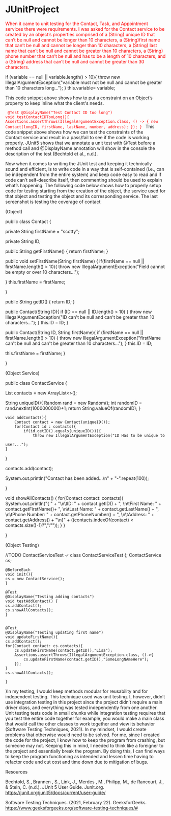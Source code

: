 # JUnitProject
<p style="color:red">When it came to unit testing for the Contact, Task, and Appointment services there were requirements. I was asked for the Contact service to be created by an object’s properties comprised of a (String) unique ID that can’t be null and cannot be longer than 10 characters, a (String)first name that can’t be null and cannot be longer than 10 characters, a (String) last name that can’t be null and cannot be greater than 10 characters, a (String) phone number that can’t be null and has to be a length of 10 characters, and a (String) address that can’t be null and cannot be greater than 30 characters. 

if (variable == null || variable.length() > 10){ 
 	throw new IllegalArgumentException("variable must not be null and cannot be 	greater than 10 characters long..."); 
 } 
 this.variable= variable; 

This code snippet above shows how to put a constraint on an Object’s property to keep inline what the client's needs.  </p>
<code style="color:red">
@Test 
@DisplayName("Test Contact ID too long") 
void testContactIDTooLong(){ 
 	Assertions.assertThrows(IllegalArgumentException.class, () -> { 
 		new Contact(longID, firstName, lastName, number, address); 
 	}); 
} 
</code>
This code snippet above shows how we can test the constraints of the  
Contact service and result in a pass/fail to see if the code is working properly. JUnit5 shows that we annotate a unit test with @Test before a method call and @DisplayName annotation will show in the console the description of the test (Bechtold et al., n.d.).  

Now when it comes to writing the JUnit test and keeping it technically sound and efficient, is to write code in a way that is self-contained (i.e., can be independent from the entire system) and keep code easy to read and if code can’t self-describe itself, then commenting should be used to explain what’s happening. The following code below shows how to properly setup code for testing starting from the creation of the object, the service used for that object and testing the object and its corresponding service. The last screenshot is testing the coverage of contact 

(Object) 

public class Contact { 

private String firstName = "scotty"; 

private String ID; 

 

public String getFirstName() { 
 		return firstName; 
	} 

public void setFirstName(String firstName) { 
 		if(firstName == null || firstName.length() > 10){ 
 			throw new IllegalArgumentException("Field cannot be empty or over 			10 characters..."); 

} 
this.firstName = firstName; 

} 

public String getID() { 
 		return ID; 
	} 

 

public Contact(String ID){ 
 		if (ID == null || ID.length() > 10) { 
 			throw new IllegalArgumentException("ID can't be null and can't be 			greater than 10 characters..."); 
	 	} 
 		this.ID = ID; 
	} 

public Contact(String ID, String firstName){ 
 		if (firstName == null || firstName.length() > 10) { 
 			throw new IllegalArgumentException("firstName can't be null and 			can't be greater than 10 characters..."); 
	 		} 
 		this.ID = ID; 

this.firstName = firstName; 
	} 

} 

(Object Service) 

public class ContactService { 

List<Contact> contacts = new ArrayList<>(); 

String uniqueID(){ 
 		Random rand = new Random(); 
 		int randomID = rand.nextInt(1000000000)+1; 
 		return String.valueOf(randomID); 
	} 
 
	void addContact(){ 
 		Contact contact = new Contact(uniqueID()); 
 		for(Contact id : contacts){ 
 			if(id.getID().equals(uniqueID())){ 
 				throw new IllegalArgumentException("ID Has to be unique to 

 	user..."); 
 	} 
 } 
 		 
contacts.add(contact); 
 		 
System.out.println("Contact has been added...\n" + "-".repeat(100)); 
		 
} 

void showAllContacts() { 
 		for(Contact contact: contacts){ 
 			System.out.println("{ " + 
 				"\n\tID: " + contact.getID() + 
 				", \n\tFirst Name: " + contact.getFirstName()+ 
 				", \n\tLast Name: " + contact.getLastName() + 
 				", \n\tPhone Number: " + contact.getPhoneNumber() + 
 				", \n\tAddress: " + contact.getAddress() + 
 				"\n}" + ((contacts.indexOf(contact) < 		contacts.size()-1)?",":"")); 
 		} 
	} 

} 

(Object Testing) 

//TODO ContactServiceTest ✓ 
class ContactServiceTest {; 
 	ContactService cs; 

 
 	@BeforeEach 
 	void init(){ 
 	cs = new ContactService(); 
 	} 
 
 	@Test 
 	@DisplayName("Testing adding contacts") 
 	void testAddContact() { 
 	cs.addContact(); 
 	cs.showAllContacts(); 
 	} 

 
	@Test 
	@DisplayName("Testing updating first name") 
	void updateFirstName(){ 
 	cs.addContact(); 
 	for(Contact contact: cs.contacts){ 
 		cs.updateFirstName(contact.getID(),"Lisa"); 
 		Assertions.assertThrows(IllegalArgumentException.class, ()->{ 
 			cs.updateFirstName(contact.getID(),"SomeLongNAmeHere"); 
 		}); 
 	} 
 	cs.showAllContacts(); 
 
	} 
}In my testing, I would keep methods modular for reusability and for independent testing. This technique used was unit testing. I, however, didn’t use integration testing in this project since the project didn’t require a main driver class, and everything was tested independently from one another. Unit testing tests code in small chunks while integration testing requires that you test the entire code together for example, you would make a main class that would call the other classes to work together and view its behavior (Software Testing Techniques, 2021).  In my mindset, I would create problems that otherwise would need to be solved. For me, since I created the code for the project, I know how to keep the program from crashing, but someone may not. Keeping this in mind, I needed to think like a foreigner to the project and essentially break the program. By doing this, I can find ways to keep the program functioning as intended and lessen time having to refactor code and cut cost and time down due to mitigation of bugs.   

Resources 

Bechtold, S., Brannen , S., Link, J., Merdes , M., Philipp, M., de Rancourt, J., & Stein, C. (n.d.). JUnit 5 User Guide. Junit.org. https://junit.org/junit5/docs/current/user-guide/ 

Software Testing Techniques. (2021, February 22). GeeksforGeeks. https://www.geeksforgeeks.org/software-testing-techniques/# </p>

 
